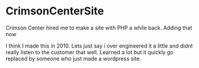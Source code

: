 # CrimsonCenterSite
Crimson Center hired me to make a site with PHP a while back. Adding that now

I think I made this in 2010. Lets just say i over engineered it a little and didnt really listen to the customer that well. Learned a lot but it quickly go replaced by someone who just made a wordpress site.
